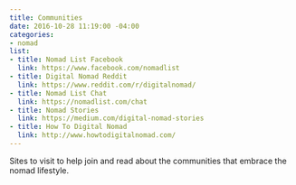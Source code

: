 ```yaml
---
title: Communities
date: 2016-10-28 11:19:00 -04:00
categories:
- nomad
list:
- title: Nomad List Facebook
  link: https://www.facebook.com/nomadlist
- title: Digital Nomad Reddit
  link: https://www.reddit.com/r/digitalnomad/
- title: Nomad List Chat
  link: https://nomadlist.com/chat
- title: Nomad Stories
  link: https://medium.com/digital-nomad-stories
- title: How To Digital Nomad
  link: http://www.howtodigitalnomad.com/
---
```


Sites to visit to help join and read about the communities that embrace the nomad lifestyle.